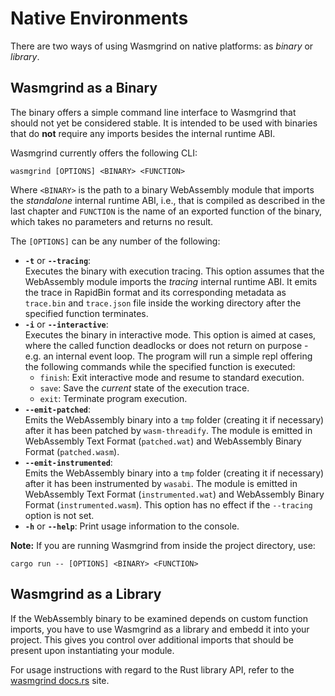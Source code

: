 # Native Environments
There are two ways of using Wasmgrind on native platforms: as _binary_ or _library_.

## Wasmgrind as a Binary
The binary offers a simple command line interface to Wasmgrind that should not yet be considered stable. It is intended to be used with binaries that do **not** require any imports besides the internal runtime ABI.

Wasmgrind currently offers the following CLI:

    wasmgrind [OPTIONS] <BINARY> <FUNCTION>

Where `<BINARY>` is the path to a binary WebAssembly module that imports the _standalone_ internal runtime ABI, i.e., that is compiled as described in the last chapter and `FUNCTION` is the name of an exported function of the binary, which takes no parameters and returns no result.

The `[OPTIONS]` can be any number of the following:
- **`-t`** or **`--tracing`**:  
Executes the binary with execution tracing. This option assumes that the WebAssembly module imports the _tracing_ internal runtime ABI. It emits the trace in RapidBin format and its corresponding metadata as `trace.bin` and `trace.json` file inside the working directory after the specified function terminates.
- **`-i`** or **`--interactive`**:  
Executes the binary in interactive mode. This option is aimed at cases, where the called function deadlocks or does not return on purpose - e.g. an internal event loop. The program will run a simple repl offering the following commands while the specified function is executed:
    - `finish`: Exit interactive mode and resume to standard execution.
    - `save`: Save the _current_ state of the execution trace.
    - `exit`: Terminate program execution.  
- **`--emit-patched`**:  
Emits the WebAssembly binary into a `tmp` folder (creating it if necessary) after it has been patched by `wasm-threadify`. The module is emitted in WebAssembly Text Format (`patched.wat`) and WebAssembly Binary Format (`patched.wasm`).
- **`--emit-instrumented`**:  
Emits the WebAssembly binary into a `tmp` folder (creating it if necessary) after it has been instrumented by `wasabi`. The module is emitted in WebAssembly Text Format (`instrumented.wat`) and WebAssembly Binary Format (`instrumented.wasm`). This option has no effect if the `--tracing` option is not set.
- **`-h`** or **`--help`**: Print usage information to the console.

**Note:** If you are running Wasmgrind from inside the project directory, use:
    
    cargo run -- [OPTIONS] <BINARY> <FUNCTION>

## Wasmgrind as a Library
If the WebAssembly binary to be examined depends on custom function imports, you have to use Wasmgrind as a library and embedd it into your project. This gives you control over additional imports that should be present upon instantiating your module.

For usage instructions with regard to the Rust library API, refer to the [wasmgrind docs.rs](https://afkoffee.github.io/wasmgrind/wasmgrind-docs-rs/wasmgrind/) site.